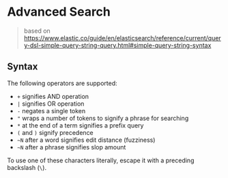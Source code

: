 # Advanced Search

> based on https://www.elastic.co/guide/en/elasticsearch/reference/current/query-dsl-simple-query-string-query.html#simple-query-string-syntax

## Syntax

The following operators are supported:

- `+` signifies AND operation
- `|` signifies OR operation
- `-` negates a single token
- `"` wraps a number of tokens to signify a phrase for searching
- `*` at the end of a term signifies a prefix query
- `(` and `)` signify precedence
- `~N` after a word signifies edit distance (fuzziness)
- `~N` after a phrase signifies slop amount

To use one of these characters literally, escape it with a preceding backslash
(`\`).
